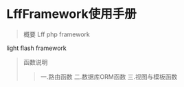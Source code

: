 LffFramework使用手册
===

>概要
Lff php framework

light flash framework
>函数说明
>>一.路由函数
>>二.数据库ORM函数
>>三.视图与模板函数
